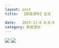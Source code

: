 ```yaml
---
layout: post
title:  【新能源车】全览

date:   2023-11-6 0:0:0
category: 新能源车
---
```

![](http://s9mfxrgoy.hd-bkt.clouddn.com/img/6661699834311_.pic.jpg)
![](http://s9mfxrgoy.hd-bkt.clouddn.com/img/new_car_all_v1.0_2311131410.png)
